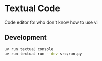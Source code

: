 Textual Code
============

Code editor for who don't know how to use vi

## Development

```bash
uv run textual console
uv run textual run --dev src/run.py
```